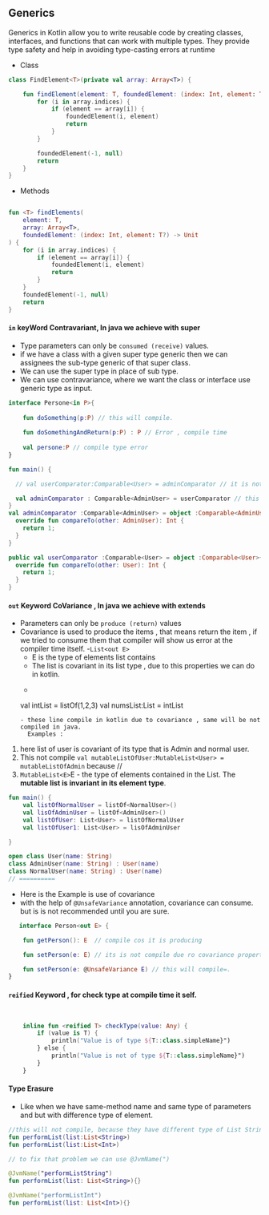 ## Generics

Generics in Kotlin allow you to write reusable code by creating classes, interfaces, and functions
that can work with multiple types. They provide type safety and help in avoiding type-casting errors
at runtime

- Class

```kotlin
class FindElement<T>(private val array: Array<T>) {

    fun findElement(element: T, foundedElement: (index: Int, element: T?) -> Unit) {
        for (i in array.indices) {
            if (element == array[i]) {
                foundedElement(i, element)
                return
            }
        }

        foundedElement(-1, null)
        return
    }
}

```

- Methods

```kotlin

fun <T> findElements(
    element: T,
    array: Array<T>,
    foundedElement: (index: Int, element: T?) -> Unit
) {
    for (i in array.indices) {
        if (element == array[i]) {
            foundedElement(i, element)
            return
        }
    }
    foundedElement(-1, null)
    return
}

```

#### `in` keyWord Contravariant, In java we achieve with super

- Type parameters can only be `consumed (receive)` values.
- if we have a class with a given super type generic then we can assignees the sub-type generic of
  that super class.
- We can use the super type in place of sub type.
- We can use contravariance, where we want the class or interface use generic type as input. 

```kotlin
interface Persone<in P>{
    
    fun doSomething(p:P) // this will compile.
    
    fun doSomethingAndReturn(p:P) : P // Error , compile time 
    
    val persone:P // compile type error 
}

fun main() {

  // val userComparator:Comparable<User> = adminComparator // it is not compile due to contravariance.

  val adminComparator : Comparable<AdminUser> = userComparator // this will compile
}
val adminComparator :Comparable<AdminUser> = object :Comparable<AdminUser> {
  override fun compareTo(other: AdminUser): Int {
    return 1;
  }
}

public val userComparator :Comparable<User> = object :Comparable<User>{
  override fun compareTo(other: User): Int {
    return 1;
  }
}

```

#### `out` Keyword CoVariance , In java we achieve with extends

- Parameters can only be `produce (return)` values
- Covariance is used to produce the items , that means return the item , if we tried to consume them
  that compiler will show us error at the compiler time itself.
  -`List<out E>`
    - E is the type of elements list contains
    - The list is covariant in its list type , due to this properties we can do in kotlin.
    - ```kotlin
  val intList = listOf(1,2,3)
  val numsList:List<Number> = intList
    ```
    - these line compile in kotlin due to covariance , same will be not compiled in java.
      Examples :

1. here list of user is covariant of its type that is Admin and normal user.
2. This not compile  `val mutableListOfUser:MutableList<User> = mutableListOfAdmin` because //
3. `MutableList<E>`E - the type of elements contained in the List. The **mutable list is invariant
   in its element type**.

```kotlin
fun main() {
    val listOfNormalUser = listOf<NormalUser>()
    val lisOfAdminUser = listOf<AdminUser>()
    val listOfUser: List<User> = listOfNormalUser
    val listOfUser1: List<User> = lisOfAdminUser

}

open class User(name: String)
class AdminUser(name: String) : User(name)
class NormalUser(name: String) : User(name)
// ==========
```

- Here is the Example is use of covariance
- with the help of `@UnsafeVariance` annotation, covariance can consume. but is is not recommended
  until you are sure.

```kotlin
   interface Person<out E> {

    fun getPerson(): E  // compile cos it is producing

    fun setPerson(e: E) // its is not compile due ro covariance property.

    fun setPerson(e: @UnsafeVariance E) // this will compile=. 
}
```

#### `reified` Keyword , for check type at compile time it self.
```kotlin


    inline fun <reified T> checkType(value: Any) {
        if (value is T) {
            println("Value is of type ${T::class.simpleName}")
        } else {
            println("Value is not of type ${T::class.simpleName}")
        }
    }
```
#### Type Erasure
- Like when we have same-method name and same type of parameters and but with difference type of element. 
```kotlin
//this will not compile, because they have different type of List String , Int with same function name.
fun performList(list:List<String>)
fun performList(list:List<Int>)

// to fix that problem we can use @JvmName(")

@JvmName("performListString")
fun performList(list: List<String>){}

@JvmName("performListInt")
fun performList(list: List<Int>){}


```